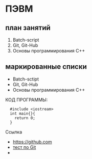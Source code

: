 # ПЭВМ
## план занятий

1. Batch-script
2. Git, Git-Hub
3. Основы программирования С++

## маркированные списки
* Batch-sctipt
* Git, Git-Hub
* Основы программирования С++

КОД ПРОГРАММЫ: 
```
  #include <iostream>
  int main{}{
    return 0;
  }
```

Cсылка 
* https://github.com
* [тест по Git](https://www.learnqa.ru/gittest)
* 
